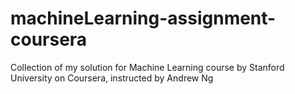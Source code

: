 # machineLearning-assignment-coursera
Collection of my solution for Machine Learning course by Stanford University on Coursera, instructed by Andrew Ng
